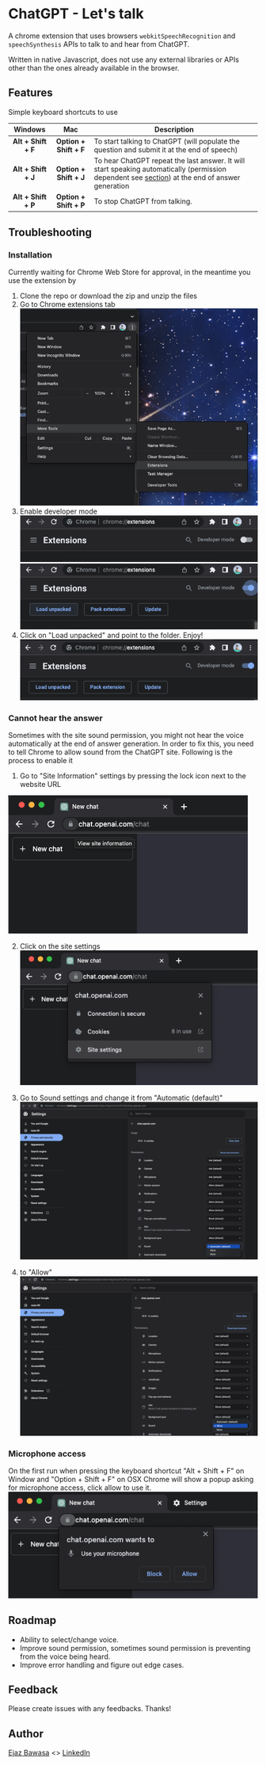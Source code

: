 
# ChatGPT - Let's talk

A chrome extension that uses browsers `webkitSpeechRecognition` and `speechSynthesis` APIs to talk to and hear from ChatGPT.

Written in native Javascript, does not use any external libraries or APIs other than the ones already available in the browser.


## Features

Simple keyboard shortcuts to use

Windows | Mac | Description
:-----:|:-----:|---
**Alt + Shift + F** | **Option + Shift + F** | To start talking to ChatGPT (will populate the question and submit it at the end of speech)
**Alt + Shift + J** | **Option + Shift + J** | To hear ChatGPT repeat the last answer. It will start speaking automatically (permission dependent see [section](#cannot-hear-the-answer)) at the end of answer generation 
**Alt + Shift + P** | **Option + Shift + P** | To stop ChatGPT from talking.

## Troubleshooting

### Installation
Currently waiting for Chrome Web Store for approval, in the meantime you use the extension by
1. Clone the repo or download the zip and unzip the files
2. Go to Chrome extensions tab
![Step 1](/images/install-1.png)
3. Enable developer mode
![Step 2](/images/install-2.png)
![Step 4](/images/install-4.png)
4. Click on "Load unpacked" and point to the folder. Enjoy!
![Step 3](/images/install-3.png)


### Cannot hear the answer
Sometimes with the site sound permission, you might not hear the voice automatically at the end of answer generation. In order to fix this, you need to tell Chrome to allow sound from the ChatGPT site. Following is the process to enable it

1. Go to "Site Information" settings by pressing the lock icon next to the website URL

![Step 1](/images/0.png)

2. Click on the site settings
![Step 2](/images/1.png)

3. Go to Sound settings and change it from "Automatic (default)" 
![Step 2](/images/2.png)

4. to "Allow"
![Step 3](/images//3.png)

### Microphone access

On the first run when pressing the keyboard shortcut "Alt + Shift + F" on Window and "Option + Shift + F" on OSX Chrome will show a popup asking for microphone access, click allow to use it.
![Microphone access](/images/install-mic-access.png)



## Roadmap

- Ability to select/change voice.
- Improve sound permission, sometimes sound permission is preventing from the voice being heard.
- Improve error handling and figure out edge cases.

## Feedback
Please create issues with any feedbacks. Thanks!

## Author
[Ejaz Bawasa](https://zaje.me/) <> [LinkedIn](https://www.linkedin.com/in/ejazbawasa/)

